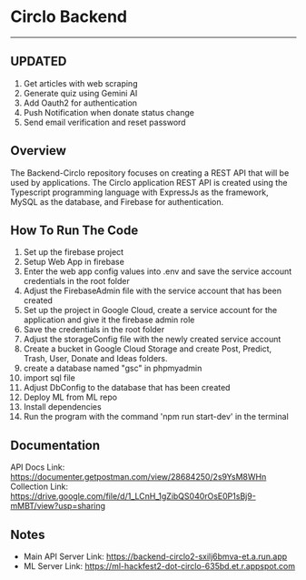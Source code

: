 # Circlo Backend
---------------------
## UPDATED 
1. Get articles with web scraping
2. Generate quiz using Gemini AI
3. Add Oauth2 for authentication
4. Push Notification when donate status change
5. Send email verification and reset password
## Overview
The Backend-Circlo repository focuses on creating a REST API that will be used by applications. The Circlo application REST API is created using the Typescript programming language with ExpressJs as the framework, MySQL as the database, and Firebase for authentication.
## How To Run The Code
1. Set up the firebase project
2. Setup Web App in firebase
3. Enter the web app config values ​​into .env and save the service account credentials in the root folder
4. Adjust the FirebaseAdmin file with the service account that has been created
5. Set up the project in Google Cloud, create a service account for the application and give it the firebase admin role
6. Save the credentials in the root folder
7. Adjust the storageConfig file with the newly created service account
8. Create a bucket in Google Cloud Storage and create Post, Predict, Trash, User, Donate and Ideas folders.
9. create a database named "gsc" in phpmyadmin
10. import sql file
11. Adjust DbConfig to the database that has been created
12. Deploy ML from ML repo
13. Install dependencies
14. Run the program with the command 'npm run start-dev' in the terminal

## Documentation
API Docs Link: https://documenter.getpostman.com/view/28684250/2s9YsM8WHn
Collection Link: https://drive.google.com/file/d/1_LCnH_1gZibQS040rOsE0P1sBj9-mMBT/view?usp=sharing

## Notes
* Main API Server Link: https://backend-circlo2-sxilj6bmva-et.a.run.app
* ML Server Link: https://ml-hackfest2-dot-circlo-635bd.et.r.appspot.com
